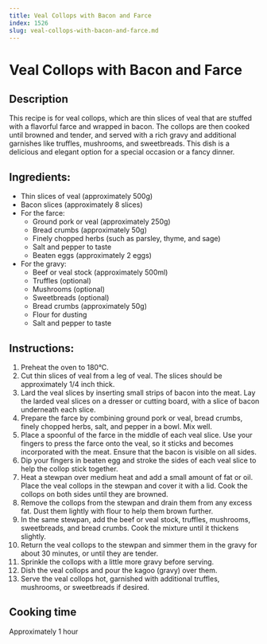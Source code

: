 ```yaml
---
title: Veal Collops with Bacon and Farce
index: 1526
slug: veal-collops-with-bacon-and-farce.md
---
```


# Veal Collops with Bacon and Farce

## Description
This recipe is for veal collops, which are thin slices of veal that are stuffed with a flavorful farce and wrapped in bacon. The collops are then cooked until browned and tender, and served with a rich gravy and additional garnishes like truffles, mushrooms, and sweetbreads. This dish is a delicious and elegant option for a special occasion or a fancy dinner.

## Ingredients:
- Thin slices of veal (approximately 500g)
- Bacon slices (approximately 8 slices)
- For the farce:
  - Ground pork or veal (approximately 250g)
  - Bread crumbs (approximately 50g)
  - Finely chopped herbs (such as parsley, thyme, and sage)
  - Salt and pepper to taste
  - Beaten eggs (approximately 2 eggs)
- For the gravy:
  - Beef or veal stock (approximately 500ml)
  - Truffles (optional)
  - Mushrooms (optional)
  - Sweetbreads (optional)
  - Bread crumbs (approximately 50g)
  - Flour for dusting
  - Salt and pepper to taste

## Instructions:
1. Preheat the oven to 180°C.
2. Cut thin slices of veal from a leg of veal. The slices should be approximately 1/4 inch thick.
3. Lard the veal slices by inserting small strips of bacon into the meat. Lay the larded veal slices on a dresser or cutting board, with a slice of bacon underneath each slice.
4. Prepare the farce by combining ground pork or veal, bread crumbs, finely chopped herbs, salt, and pepper in a bowl. Mix well.
5. Place a spoonful of the farce in the middle of each veal slice. Use your fingers to press the farce onto the veal, so it sticks and becomes incorporated with the meat. Ensure that the bacon is visible on all sides.
6. Dip your fingers in beaten egg and stroke the sides of each veal slice to help the collop stick together.
7. Heat a stewpan over medium heat and add a small amount of fat or oil. Place the veal collops in the stewpan and cover it with a lid. Cook the collops on both sides until they are browned.
8. Remove the collops from the stewpan and drain them from any excess fat. Dust them lightly with flour to help them brown further.
9. In the same stewpan, add the beef or veal stock, truffles, mushrooms, sweetbreads, and bread crumbs. Cook the mixture until it thickens slightly.
10. Return the veal collops to the stewpan and simmer them in the gravy for about 30 minutes, or until they are tender.
11. Sprinkle the collops with a little more gravy before serving.
12. Dish the veal collops and pour the kagoo (gravy) over them.
13. Serve the veal collops hot, garnished with additional truffles, mushrooms, or sweetbreads if desired.

## Cooking time
Approximately 1 hour